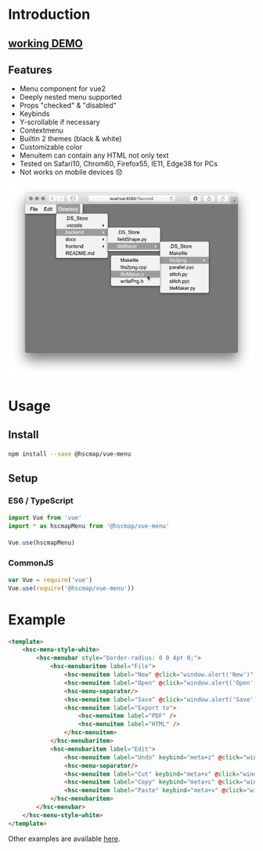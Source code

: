# Introduction
## [working DEMO](https://michitaro.github.io/vue-menu)
## Features
* Menu component for vue2
* Deeply nested menu supported
* Props "checked" & "disabled"
* Keybinds
* Y-scrollable if necessary
* Contextmenu
* Builtin 2 themes (black & white)
* Customizable color
* Menuitem can contain any HTML not only text
* Tested on Safari10, Chrom60, Firefox55, IE11, Edge38 for PCs
* Not works on mobile devices 😞

![Screenshot](./docs/screenshot.png)

# Usage
## Install
```sh
npm install --save @hscmap/vue-menu
```

## Setup

### ES6 / TypeScript
```typescript
import Vue from 'vue'
import * as hscmapMenu from '@hscmap/vue-menu'

Vue.use(hscmapMenu)
```

### CommonJS
```javascript
var Vue = require('vue')
Vue.use(require('@hscmap/vue-menu'))
```

# Example
```html
<template>
    <hsc-menu-style-white>
        <hsc-menubar style="border-radius: 0 0 4pt 0;">
            <hsc-menubaritem label="File">
                <hsc-menuitem label="New" @click="window.alert('New')" />
                <hsc-menuitem label="Open" @click="window.alert('Open')" />
                <hsc-menu-separator/>
                <hsc-menuitem label="Save" @click="window.alert('Save')" :disabled="true" />
                <hsc-menuitem label="Export to">
                    <hsc-menuitem label="PDF" />
                    <hsc-menuitem label="HTML" />
                </hsc-menuitem>
            </hsc-menubaritem>
            <hsc-menubaritem label="Edit">
                <hsc-menuitem label="Undo" keybind="meta+z" @click="window.alert('Undo')" />
                <hsc-menu-separator/>
                <hsc-menuitem label="Cut" keybind="meta+x" @click="window.alert('Cut')" />
                <hsc-menuitem label="Copy" keybind="meta+c" @click="window.alert('Copy')" />
                <hsc-menuitem label="Paste" keybind="meta+v" @click="window.alert('Paste')" :disabled="true" />
            </hsc-menubaritem>
        </hsc-menubar>
    </hsc-menu-style-white>
</template>
```
Other examples are available [here](http://michitaro.github.io/vue-menu/).